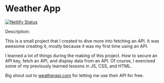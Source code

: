 # Weather App

[![Netlify Status](https://api.netlify.com/api/v1/badges/f0e26f3c-33ef-4ded-8960-f5fc583a431d/deploy-status)](https://app.netlify.com/sites/weatherappbysopumatei/deploys)

Description:

This is a small project that I created to dive more into fetching an API. It was awesome creating it, mostly because it was my first time using an API. 

I learned a lot of things during the making of this project. How to secure an API key, fetch an API, and display data from an API. Of course, I exercised some of my previously learned lessons in JS, CSS, and HTML.

Big shout out to [weatherapi.com](https://www.weatherapi.com) for letting me use their API for free.
